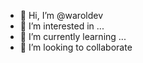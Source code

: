 - 👋 Hi, I’m @waroldev
- 👀 I’m interested in ...
- 🌱 I’m currently learning ...
- 💞️ I’m looking to collaborate
